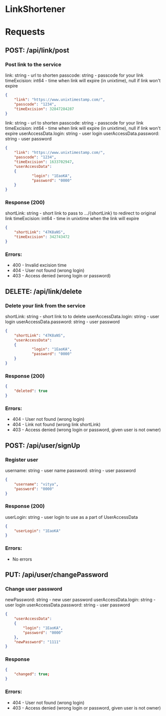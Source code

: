 # LinkShortener

# Requests

## POST: /api/link/post

### Post link to the service
link: string - url to shorten
passcode: string - passcode for your link
timeExcision: int64 - time when link will expire (in unixtime), null if link won't expire
```json
{ 
  	"link": "https://www.unixtimestamp.com/",  
	"passcode": "1234",
  	"timeExcision": 32847284287 
}
```


link: string - url to shorten
passcode: string - passcode for your link
timeExcision: int64 - time when link will expire (in unixtime), null if link won't expire
userAccessData.login: string - user login
userAccessData.password: string - user password
```json
{
	"link": "https://www.unixtimestamp.com/",
	"passcode": "1234",
 	"timeExcision": 1633702947,
  	"userAccessData": 
  	{
    		"login": "1EaoKA",	
    		"password": "0000"
  	}
}
```

### Response (200)
shortLink: string - short link to pass to .../{shortLink} to redirect to original link
timeExcision: int64 - time in unixtime when the link will expire
```json
{
	"shortLink": "47K8aNS",
	"timeExcision": 342743472
}
```

### Errors:
- 400 - Invalid excision time
- 404 - User not found (wrong login)
- 403 - Access denied (wrong login or password)


## DELETE: /api/link/delete

### Delete your link from the service
shortLink: string - short link to to delete
userAccessData.login: string - user login
userAccessData.password: string - user password
```json
{
	"shortLink": "47K8aNS",
  	"userAccessData": 
  	{
    		"login": "1EaoKA",
	    	"password": "0000"
  	}
}
```

### Response (200)
```json
{
	"deleted": true
}
```

### Errors:
- 404 - User not found (wrong login)
- 404 - Link not found (wrong link shortLink)
- 403 - Access denied (wrong login or password, given user is not owner)


## POST: /api/user/signUp

### Register user
username: string - user name
password: string - user password
```json
{
  	"username": "vitya",
  	"password": "0000"
}
```

### Response (200)
userLogin: string - user login to use as a part of UserAccessData
```json
{
	"userLogin": "1EaoKA"
}
```

### Errors:
- No errors


## PUT: /api/user/changePassword

### Change user password
newPassword: string - new user password
userAccessData.login: string - user login
userAccessData.password: string - user password
```json
{
	"userAccessData":
	{
		"login": "1EaoKA",
		"password": "0000"
	},
	"newPassword": "1111"
}
```

### Response
```json
{
	"changed": true;
}
```

### Errors:
- 404 - User not found (wrong login)
- 403 - Access denied (wrong login or password, given user is not owner)
